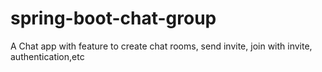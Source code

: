 # spring-boot-chat-group
A Chat app with feature to create chat rooms, send invite, join with invite, authentication,etc
